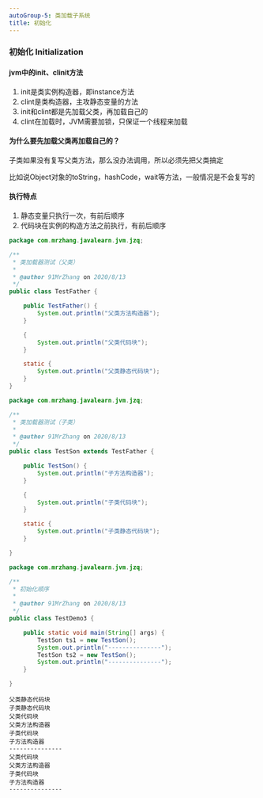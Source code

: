 ```yaml
---
autoGroup-5: 类加载子系统
title: 初始化
---
```

### 初始化 Initialization
#### jvm中的init、clinit方法
1. init是类实例构造器，即instance方法
2. clint是类构造器，主攻静态变量的方法
3. init和clint都是先加载父类，再加载自己的
4. clint在加载时，JVM需要加锁，只保证一个线程来加载
   
#### 为什么要先加载父类再加载自己的？
子类如果没有复写父类方法，那么没办法调用，所以必须先把父类搞定

比如说Object对象的toString，hashCode，wait等方法，一般情况是不会复写的

#### 执行特点
1. 静态变量只执行一次，有前后顺序
2. 代码块在实例的构造方法之前执行，有前后顺序
``` java
package com.mrzhang.javalearn.jvm.jzq;

/**
 * 类加载器测试（父类）
 *
 * @author 91MrZhang on 2020/8/13
 */
public class TestFather {

    public TestFather() {
        System.out.println("父类方法构造器");
    }

    {
        System.out.println("父类代码块");
    }

    static {
        System.out.println("父类静态代码块");
    }
}

```
``` java
package com.mrzhang.javalearn.jvm.jzq;

/**
 * 类加载器测试（子类）
 *
 * @author 91MrZhang on 2020/8/13
 */
public class TestSon extends TestFather {

    public TestSon() {
        System.out.println("子方法构造器");
    }

    {
        System.out.println("子类代码块");
    }

    static {
        System.out.println("子类静态代码块");
    }

}
```
``` java
package com.mrzhang.javalearn.jvm.jzq;

/**
 * 初始化顺序
 *
 * @author 91MrZhang on 2020/8/13
 */
public class TestDemo3 {

    public static void main(String[] args) {
        TestSon ts1 = new TestSon();
        System.out.println("---------------");
        TestSon ts2 = new TestSon();
        System.out.println("---------------");
    }

}

```

```
父类静态代码块
子类静态代码块
父类代码块
父类方法构造器
子类代码块
子方法构造器
---------------
父类代码块
父类方法构造器
子类代码块
子方法构造器
---------------

```
